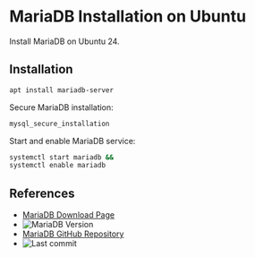 # MariaDB Installation on Ubuntu

Install MariaDB on Ubuntu 24.

## Installation

```bash
apt install mariadb-server
```
Secure MariaDB installation:
```bash
mysql_secure_installation
```
Start and enable MariaDB service:
```bash
systemctl start mariadb &&
systemctl enable mariadb
```
## References
- [MariaDB Download Page](https://mariadb.org/download/)
- ![MariaDB Version](https://img.shields.io/github/v/tag/mariadb/server?label=version&style=social)
- [MariaDB GitHub Repository](https://github.com/MariaDB/server)
- ![Last commit](https://img.shields.io/github/last-commit/MariaDB/server?style=social)

